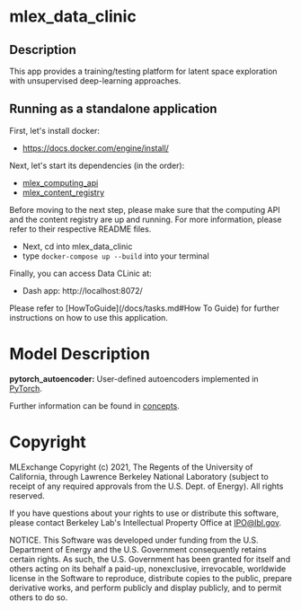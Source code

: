 # mlex_data_clinic

## Description
This app provides a training/testing platform for latent space exploration with
unsupervised deep-learning approaches.

## Running as a standalone application
First, let's install docker:

* https://docs.docker.com/engine/install/

Next, let's start its dependencies (in the order):
* [mlex_computing_api](https://github.com/mlexchange/mlex_computing_api)
* [mlex_content_registry](https://github.com/mlexchange/mlex_content_registry)

Before moving to the next step, please make sure that the computing API and the content 
registry are up and running. For more information, please refer to their respective 
README files.
* Next, cd into mlex_data_clinic
* type `docker-compose up --build` into your terminal

Finally, you can access Data CLinic at:
* Dash app: http://localhost:8072/

Please refer to [HowToGuide](/docs/tasks.md#How To Guide) for further instructions on how
to use this application.

# Model Description
**pytorch_autoencoder:** User-defined autoencoders implemented in [PyTorch](https://pytorch.org).

Further information can be found in [concepts](/docs/concepts.md).

# Copyright
MLExchange Copyright (c) 2021, The Regents of the University of California, through Lawrence Berkeley National Laboratory (subject to receipt of any required approvals from the U.S. Dept. of Energy). All rights reserved.

If you have questions about your rights to use or distribute this software, please contact Berkeley Lab's Intellectual Property Office at IPO@lbl.gov.

NOTICE.  This Software was developed under funding from the U.S. Department of Energy and the U.S. Government consequently retains certain rights.  As such, the U.S. Government has been granted for itself and others acting on its behalf a paid-up, nonexclusive, irrevocable, worldwide license in the Software to reproduce, distribute copies to the public, prepare derivative works, and perform publicly and display publicly, and to permit others to do so.

